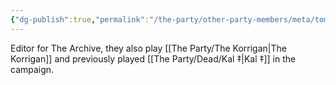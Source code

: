 ```yaml
---
{"dg-publish":true,"permalink":"/the-party/other-party-members/meta/tom-brothers/","tags":["Player"],"updated":"2025-03-01T21:16:13.279+00:00"}
---
```


Editor for The Archive, they also play [[The Party/The Korrigan\|The Korrigan]] and previously played [[The Party/Dead/Kal ‡\|Kal ‡]] in the campaign.